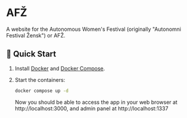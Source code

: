# AFŽ

A website for the Autonomous Women's Festival (originally "Autonomni Festival
Žensk") or AFŽ.

## 🚀 Quick Start

1. Install [Docker](https://www.docker.com/) and
   [Docker Compose](https://docs.docker.com/compose/).

2. Start the containers:

   ```bash
   docker compose up -d
   ```

   Now you should be able to access the app in your web browser
   at http://localhost:3000, and admin panel at http://localhost:1337
